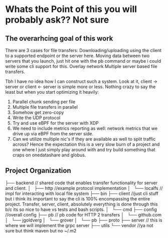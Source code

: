 # Whats the Point of this you will probably ask?? Not sure


## The overarhcing goal of this work

There are 3 cases for file transfers:
Downloading/uploading using the client to a supported endpoint or the server here.
Moving data between two servers that you launch, just hit one with the pb command or maybe i could write some cli support for this. Overlay network
Multiple server based file transfers.

Tbh I have no idea how I can construct such a system. Look at it, client -> server or client <- server is simple more or less. Nothing crazy to say the least but when you start optimizing it heavily:
1. Parallel chunk sending per file
2. Multiple file transfers in parallel
3. Somehow get zero-copy
4. Write the UDP protocol
5. Try and use eBPF for the server with XDP
6. We need to include metrics reporting as well: network metrics that we drive up via eBPF from the server side.
7. Can we utilize multiple nic's if they are available as well to split traffic across?
Hence the expectation this is a very slow burn of a project and one where I just simply play around with and try build something that craps on onedatashare and globus.


## Project Organization

├── backend // shared code that enables transfer functionality for server and client. 
│   ├── http //example protocol implementation
│   └── localfs // impl for interacting with local file system 
├── bin
├── client //just cli stuff but i think its important to say the cli is 100% encompassing the entire project. Transfer, server, client, absolutely everything is done through this b/c its so nice to have vs tests and bash scripts.
│   └── cmd
├── config //overall config
├── pb // pb code for HTTP 2 transfers
│   └── github.com
│       └── jgoldverg
│           └── grover
│               └── pb
├── proto
├── server // this is where we will implement the grpc server
├── utils
└── vendor //ya not sure but think maven but no ~/.m2 
